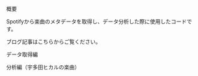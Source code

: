 <h>概要</h2>
<p>Spotifyから楽曲のメタデータを取得し、データ分析した際に使用したコードです。<p>
  
<p>ブログ記事はこちらからご覧ください。</p>

<p href="https://knowledge.insight-lab.co.jp/sisense/information/spotify_music_data_1">データ取得編</p>
<p href="https://knowledge.insight-lab.co.jp/sisense/blog/spotify_music_data_2">分析編（宇多田ヒカルの楽曲）</p>
